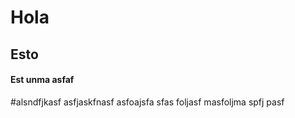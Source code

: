 # Hola

## Esto

#### Est unma asfaf


#alsndfjkasf
asfjaskfnasf
asfoajsfa
sfas
foljasf
masfoljma
spfj
pasf
